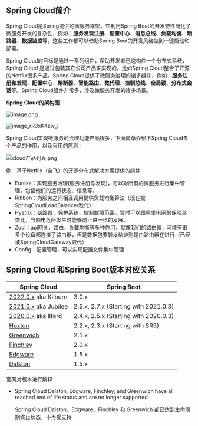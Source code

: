 ##  Spring Cloud简介

Spring Cloud是Spring提供的微服务框架。它利用Spring Boot的开发特性简化了微服务开发的复杂性，例如：**服务发现注册**、**配置中心**、**消息总线**、**负载均衡**、**断路器**、**数据监控**等，这些工作都可以借助Spring Boot的开发风格做到一键启动和部署。

Spring Cloud的目标是通过一系列组件，帮助开发者迅速构件一个分布式系统，Spring Cloud 是通过包装其它公司产品来实现的，比如Spring Cloud整合了开源的Netflix很多产品。Spring Cloud提供了微服务治理的诸多组件，例如：**服务注册和发现**、**配置中心**、**熔断器**、**智能路由**、**微代理**、**控制总线**、**全局锁**、**分布式会话**等。Spring Cloud组件非常多，涉及微服务开发的诸多场景。

**Spring Cloud的架构图**：

![image.png](https://cdn.jsdelivr.net/gh/letengzz/Two-C@main/img/Java/202303271139276.png)

![image_rR3xK4zw_I](https://cdn.jsdelivr.net/gh/letengzz/tc2@main/img/202310051300183.png)

Spring Cloud实现微服务的治理功能产品很多，下面简单介绍下Spring Cloud各个产品的作用，以及采用的原则：

![cloud产品列表.png](https://cdn.jsdelivr.net/gh/letengzz/Two-C@main/img/Java/202303271139585.png)

例：基于Netflix（奈飞）的开源分布式解决方案提供的组件：

- Eureka：实现服务治理(服务注册与发现)，可以对所有的微服务进行集中管理，包括他们的运行状态、信息等。
- Ribbon：为服务之间相互调用提供负载均衡算法（现在被SpringCloudLoadBalancer取代）
- Hystrix：断路器，保护系统，控制故障范围。暂时可以跟家里电闸的保险丝类比，当触电危险发生时能够防止进一步的发展。
- Zuul：api网关，路由，负载均衡等多种作用，就像我们的路由器，可能有很多个设备都连接了路由器，但是数据包要转发给谁则是由路由器在进行（已经被SpringCloudGateway取代）
- Config：配置管理，可以实现配置文件集中管理

## Spring Cloud 和Spring Boot版本对应关系

| Spring Cloud                                                 | Spring Boot                           |
| ------------------------------------------------------------ | ------------------------------------- |
| [2022.0.x](https://github.com/spring-cloud/spring-cloud-release/wiki/Spring-Cloud-2022.0-Release-Notes) aka Kilburn | 3.0.x                                 |
| [2021.0.x](https://github.com/spring-cloud/spring-cloud-release/wiki/Spring-Cloud-2021.0-Release-Notes) aka Jubilee | 2.6.x, 2.7.x (Starting with 2021.0.3) |
| [2020.0.x](https://github.com/spring-cloud/spring-cloud-release/wiki/Spring-Cloud-2020.0-Release-Notes) aka Ilford | 2.4.x, 2.5.x (Starting with 2020.0.3) |
| [Hoxton](https://github.com/spring-cloud/spring-cloud-release/wiki/Spring-Cloud-Hoxton-Release-Notes) | 2.2.x, 2.3.x (Starting with SR5)      |
| [Greenwich](https://github.com/spring-projects/spring-cloud/wiki/Spring-Cloud-Greenwich-Release-Notes) | 2.1.x                                 |
| [Finchley](https://github.com/spring-projects/spring-cloud/wiki/Spring-Cloud-Finchley-Release-Notes) | 2.0.x                                 |
| [Edgware](https://github.com/spring-projects/spring-cloud/wiki/Spring-Cloud-Edgware-Release-Notes) | 1.5.x                                 |
| [Dalston](https://github.com/spring-projects/spring-cloud/wiki/Spring-Cloud-Dalston-Release-Notes) | 1.5.x                                 |

官网对版本进行解释：

- Spring Cloud Dalston, Edgware, Finchley, and Greenwich have all reached end of life status and are no longer supported.

  Spring Cloud Dalston、Edgware、Finchley 和 Greenwich 都已达到生命周期终止状态，不再受支持